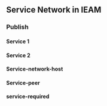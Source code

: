 ## Service Network in IEAM

### Publish 

#### Service 1

#### Service 2

#### Service-network-host

#### Service-peer

#### service-required
